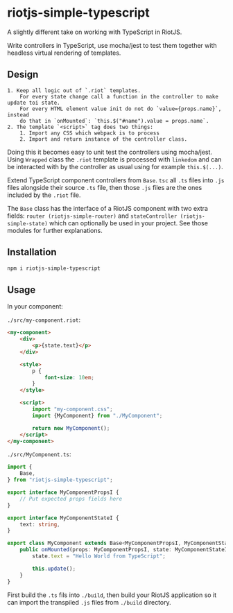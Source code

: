 # riotjs-simple-typescript

A slightly different take on working with TypeScript in RiotJS.

Write controllers in TypeScript, use mocha/jest to test them together with headless virtual rendering
of templates.

## Design

    1. Keep all logic out of `.riot` templates.
        For every state change call a function in the controller to make update toi state.
        For every HTML element value init do not do `value={props.name}`, instead
        do that in `onMounted`: `this.$("#name").value = props.name`.
    2. The template `<script>` tag does two things:
        1. Import any CSS which webpack is to process
        2. Import and return instance of the controller class.


Doing this it becomes easy to unit test the controllers using mocha/jest.
Using `Wrapped` class the `.riot` template is processed with `linkedom` and can be interacted
with by the controller as usual using for example `this.$(...)`.

Extend TypeScript component controllers from `Base`. `tsc` all `.ts` files into `.js` files alongside their source `.ts` file, then those `.js` files are the ones included by the `.riot` file.

The `Base` class has the interface of a RiotJS component with two extra fields: `router (riotjs-simple-router)` and `stateController (riotjs-simple-state)` which can optionally be used in your project. See those modules for further explanations.


## Installation
```sh
npm i riotjs-simple-typescript
```

## Usage

In your component:

`./src/my-component.riot`:  
```html
<my-component>
    <div>
        <p>{state.text}</p>
    </div>

    <style>
        p {
            font-size: 10em;
        }
    </style>

    <script>
        import "my-component.css";
        import {MyComponent} from "./MyComponent";

        return new MyComponent();
    </script>
</my-component>
```

`./src/MyComponent.ts`:  
```typescript
import {
    Base,
} from "riotjs-simple-typescript";

export interface MyComponentPropsI {
    // Put expected props fields here
}

export interface MyComponentStateI {
    text: string,
}

export class MyComponent extends Base<MyComponentPropsI, MyComponentStateI> {
    public onMounted(props: MyComponentPropsI, state: MyComponentStateI) {
        state.text = "Hello World from TypeScript";

        this.update();
    }
}
```

First build the `.ts` fils into `./build`, then build your RiotJS application so it can import the transpiled `.js` files from `./build` directory.
